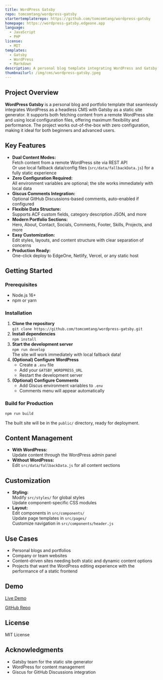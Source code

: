 ```yaml
---
title: WordPress Gatsby
repo: tomcomtang/wordpress-gatsby
startertemplaterepo: https://github.com/tomcomtang/wordpress-gatsby
homepage: https://wordpress-gatsby.edgeone.app
language:
  - JavaScript
  - PHP
license:
  - MIT
templates:
  - Gatsby
  - WordPress
  - Markdown
description: A personal blog template integrating WordPress and Gatsby, supporting both remote WordPress content and local config file modes for performance and flexibility.
thumbnailurl: /img/cms/wordpress-gatsby.jpeg
---
```


## Project Overview

**WordPress Gatsby** is a personal blog and portfolio template that seamlessly integrates WordPress as a headless CMS with Gatsby as a static site generator. It supports both fetching content from a remote WordPress site and using local configuration files, offering maximum flexibility and performance. The project works out-of-the-box with zero configuration, making it ideal for both beginners and advanced users.

## Key Features

- **Dual Content Modes:**  
  Fetch content from a remote WordPress site via REST API  
  Or use local fallback data/config files (`src/data/fallbackData.js`) for a fully static experience
- **Zero Configuration Required:**  
  All environment variables are optional; the site works immediately with local data
- **Giscus Comments Integration:**  
  Optional GitHub Discussions-based comments, auto-enabled if configured
- **Flexible Data Structure:**  
  Supports ACF custom fields, category description JSON, and more
- **Modern Portfolio Sections:**  
  Hero, About, Contact, Socials, Comments, Footer, Skills, Projects, and more
- **Easy Customization:**  
  Edit styles, layouts, and content structure with clear separation of concerns
- **Production Ready:**  
  One-click deploy to EdgeOne, Netlify, Vercel, or any static host

## Getting Started

### Prerequisites

- Node.js 16+
- npm or yarn

### Installation

1. **Clone the repository**  
   `git clone https://github.com/tomcomtang/wordpress-gatsby.git`
2. **Install dependencies**  
   `npm install`
3. **Start the development server**  
   `npm run develop`  
   The site will work immediately with local fallback data!
4. **(Optional) Configure WordPress**
   - Create a `.env` file
   - Add your `GATSBY_WORDPRESS_URL`
   - Restart the development server
5. **(Optional) Configure Comments**
   - Add Giscus environment variables to `.env`
   - Comments menu will appear automatically

### Build for Production

```bash
npm run build
```

The built site will be in the `public/` directory, ready for deployment.

## Content Management

- **With WordPress:**  
  Update content through the WordPress admin panel
- **Without WordPress:**  
  Edit `src/data/fallbackData.js` for all content sections

## Customization

- **Styling:**  
  Modify `src/styles/` for global styles  
  Update component-specific CSS modules
- **Layout:**  
  Edit components in `src/components/`  
  Update page templates in `src/pages/`  
  Customize navigation in `src/components/header.js`

## Use Cases

- Personal blogs and portfolios
- Company or team websites
- Content-driven sites needing both static and dynamic content options
- Projects that want the WordPress editing experience with the performance of a static frontend

## Demo

[Live Demo](https://wordpress-gatsby-demo.example.com)

[GitHub Repo](https://github.com/tomcomtang/wordpress-gatsby)

## License

MIT License

## Acknowledgments

- Gatsby team for the static site generator
- WordPress for content management
- Giscus for GitHub Discussions integration
